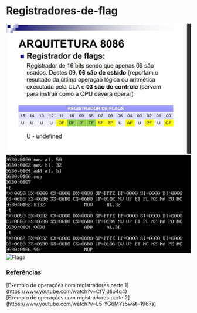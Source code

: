 # Registradores-de-flag

![Atividade](atividade.jfif "Atividade")
<br/>
![Simbologia](código.jfif "Código exemplo 1")
<br/>
![Flags](simbologia-das-flags.png)
<h3>Referências</h3>
[Exemplo de operações com registradores parte 1](https://www.youtube.com/watch?v=CfVj3Iip4q4)
<br/>
[Exemplo de operações com registradores parte 2](https://www.youtube.com/watch?v=L5-YG6MYs5w&t=1967s)
